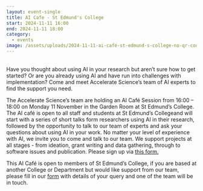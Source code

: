 ```yaml
---
layout: event-single
title: AI Cafe - St Edmund's College
start: 2024-11-11 16:00
end: 2024-11-11 18:00
category:
  - events
image: /assets/uploads/2024-11-11-ai-café-st-edmund-s-college-no-qr-code.jpg
---
```

\
Have you thought about using AI in your research but aren’t sure how to get started? Or are you already using AI and have run into challenges with implementation? Come and meet Accelerate Science’s team of AI experts to find the support you need.

The Accelerate Science’s team are holding an AI Café Session from 16:00 – 18:00 on Monday 11 November in the Garden Room at St Edmund’s College. The AI café is open to all staff and students at St Edmund’s Collegeand will start with a series of short talks form researchers using AI in their research, followed by the opportunity to talk to our team of experts and ask your questions about using AI in your work. No matter your level of experience with AI, we invite you to come and talk to our team. We support projects at all stages - from ideation, grant writing and data gathering, through to software issues and publication. Please sign up via [this form.](https://forms.office.com/Pages/ResponsePage.aspx?id=RQSlSfq9eUut41R7TzmG6SaVOxbmBOdAg9GzbnrB5IRUMkFVNUpGT0I0VFdVN0xNRTdRM1FFODBTNC4u)

This AI Café is open to members of St Edmund’s College, if you are based at another College or Department but would like support from our team, please fill in our [form](https://forms.office.com/Pages/ResponsePage.aspx?id=RQSlSfq9eUut41R7TzmG6SaVOxbmBOdAg9GzbnrB5IRUNDhIUjNCRkI0SjFaV1Y2VDRTR1pPWTNKOS4u) with details of your query and one of the team will be in touch.